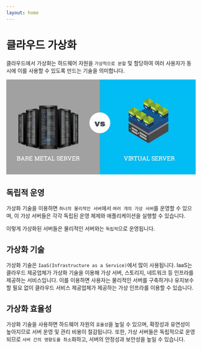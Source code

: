 ```yaml
---
layout: home
---
```


# 클라우드 가상화
클라우드에서 가상화는 하드웨어 자원을 `가상적으로 분할` 및 할당하여 여러 사용자가 동시에 이를 사용할 수 있도록 만드는 기술을 의미합니다.  



![redswitches-blog](./img/redswitches-blog-comparing-a-virtual-and-bare-metal-serve.jpg)



## 독립적 운영
가상화 기술을 이용하면 `하나의 물리적인 서버`에서 `여러 개의 가상 서버`를 운영할 수 있으며, 이 가상 서버들은 각각 독립된 운영 체제와 애플리케이션을 실행할 수 있습니다.   



이렇게 가상화된 서버들은 물리적인 서버와는 `독립적`으로 운영됩니다.  



## 가상화 기술
가상화 기술은 `IaaS(Infrastructure as a Service)`에서 많이 사용됩니다. IaaS는 클라우드 제공업체가 가상화 기술을 이용해 가상 서버, 스토리지, 네트워크 등 인프라를 제공하는 서비스입니다. 이를 이용하면 사용자는 물리적인 서버를 구축하거나 유지보수할 필요 없이 클라우드 서비스 제공업체가 제공하는 가상 인프라를 이용할 수 있습니다.  



## 가상화 효율성
가상화 기술을 사용하면 하드웨어 자원의 `효율성`을 높일 수 있으며, 확장성과 유연성이 높아지므로 서버 운영 및 관리 비용이 절감됩니다. 또한, 가상 서버들은 독립적으로 운영되므로 `서버 간의 영향도를 최소`화하고, 서버의 안정성과 보안성을 높일 수 있습니다.